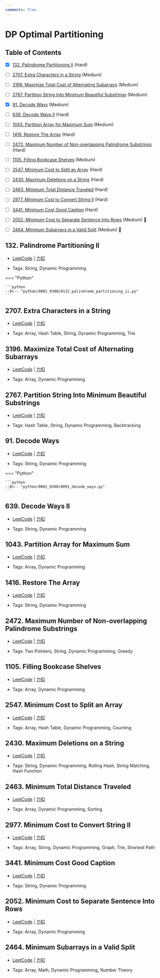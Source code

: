 ```yaml
---
comments: True
---
```


# DP Optimal Partitioning

## Table of Contents

- [x] [132. Palindrome Partitioning II](#132-palindrome-partitioning-ii) (Hard)
- [ ] [2707. Extra Characters in a String](#2707-extra-characters-in-a-string) (Medium)
- [ ] [3196. Maximize Total Cost of Alternating Subarrays](#3196-maximize-total-cost-of-alternating-subarrays) (Medium)
- [ ] [2767. Partition String Into Minimum Beautiful Substrings](#2767-partition-string-into-minimum-beautiful-substrings) (Medium)
- [x] [91. Decode Ways](#91-decode-ways) (Medium)
- [ ] [639. Decode Ways II](#639-decode-ways-ii) (Hard)
- [ ] [1043. Partition Array for Maximum Sum](#1043-partition-array-for-maximum-sum) (Medium)
- [ ] [1416. Restore The Array](#1416-restore-the-array) (Hard)
- [ ] [2472. Maximum Number of Non-overlapping Palindrome Substrings](#2472-maximum-number-of-non-overlapping-palindrome-substrings) (Hard)
- [ ] [1105. Filling Bookcase Shelves](#1105-filling-bookcase-shelves) (Medium)
- [ ] [2547. Minimum Cost to Split an Array](#2547-minimum-cost-to-split-an-array) (Hard)
- [ ] [2430. Maximum Deletions on a String](#2430-maximum-deletions-on-a-string) (Hard)
- [ ] [2463. Minimum Total Distance Traveled](#2463-minimum-total-distance-traveled) (Hard)
- [ ] [2977. Minimum Cost to Convert String II](#2977-minimum-cost-to-convert-string-ii) (Hard)
- [ ] [3441. Minimum Cost Good Caption](#3441-minimum-cost-good-caption) (Hard)
- [ ] [2052. Minimum Cost to Separate Sentence Into Rows](#2052-minimum-cost-to-separate-sentence-into-rows) (Medium) 👑
- [ ] [2464. Minimum Subarrays in a Valid Split](#2464-minimum-subarrays-in-a-valid-split) (Medium) 👑


## 132. Palindrome Partitioning II

-    [LeetCode](https://leetcode.com/problems/palindrome-partitioning-ii/) | [力扣](https://leetcode.cn/problems/palindrome-partitioning-ii/)

-   Tags: String, Dynamic Programming

=== "Python"

    ```python
    --8<-- "python/0001_0300/0132_palindrome_partitioning_ii.py"
    ```



## 2707. Extra Characters in a String

-    [LeetCode](https://leetcode.com/problems/extra-characters-in-a-string/) | [力扣](https://leetcode.cn/problems/extra-characters-in-a-string/)

-   Tags: Array, Hash Table, String, Dynamic Programming, Trie



## 3196. Maximize Total Cost of Alternating Subarrays

-    [LeetCode](https://leetcode.com/problems/maximize-total-cost-of-alternating-subarrays/) | [力扣](https://leetcode.cn/problems/maximize-total-cost-of-alternating-subarrays/)

-   Tags: Array, Dynamic Programming



## 2767. Partition String Into Minimum Beautiful Substrings

-    [LeetCode](https://leetcode.com/problems/partition-string-into-minimum-beautiful-substrings/) | [力扣](https://leetcode.cn/problems/partition-string-into-minimum-beautiful-substrings/)

-   Tags: Hash Table, String, Dynamic Programming, Backtracking



## 91. Decode Ways

-    [LeetCode](https://leetcode.com/problems/decode-ways/) | [力扣](https://leetcode.cn/problems/decode-ways/)

-   Tags: String, Dynamic Programming

=== "Python"

    ```python
    --8<-- "python/0001_0300/0091_decode_ways.py"
    ```



## 639. Decode Ways II

-    [LeetCode](https://leetcode.com/problems/decode-ways-ii/) | [力扣](https://leetcode.cn/problems/decode-ways-ii/)

-   Tags: String, Dynamic Programming



## 1043. Partition Array for Maximum Sum

-    [LeetCode](https://leetcode.com/problems/partition-array-for-maximum-sum/) | [力扣](https://leetcode.cn/problems/partition-array-for-maximum-sum/)

-   Tags: Array, Dynamic Programming



## 1416. Restore The Array

-    [LeetCode](https://leetcode.com/problems/restore-the-array/) | [力扣](https://leetcode.cn/problems/restore-the-array/)

-   Tags: String, Dynamic Programming



## 2472. Maximum Number of Non-overlapping Palindrome Substrings

-    [LeetCode](https://leetcode.com/problems/maximum-number-of-non-overlapping-palindrome-substrings/) | [力扣](https://leetcode.cn/problems/maximum-number-of-non-overlapping-palindrome-substrings/)

-   Tags: Two Pointers, String, Dynamic Programming, Greedy



## 1105. Filling Bookcase Shelves

-    [LeetCode](https://leetcode.com/problems/filling-bookcase-shelves/) | [力扣](https://leetcode.cn/problems/filling-bookcase-shelves/)

-   Tags: Array, Dynamic Programming



## 2547. Minimum Cost to Split an Array

-    [LeetCode](https://leetcode.com/problems/minimum-cost-to-split-an-array/) | [力扣](https://leetcode.cn/problems/minimum-cost-to-split-an-array/)

-   Tags: Array, Hash Table, Dynamic Programming, Counting



## 2430. Maximum Deletions on a String

-    [LeetCode](https://leetcode.com/problems/maximum-deletions-on-a-string/) | [力扣](https://leetcode.cn/problems/maximum-deletions-on-a-string/)

-   Tags: String, Dynamic Programming, Rolling Hash, String Matching, Hash Function



## 2463. Minimum Total Distance Traveled

-    [LeetCode](https://leetcode.com/problems/minimum-total-distance-traveled/) | [力扣](https://leetcode.cn/problems/minimum-total-distance-traveled/)

-   Tags: Array, Dynamic Programming, Sorting



## 2977. Minimum Cost to Convert String II

-    [LeetCode](https://leetcode.com/problems/minimum-cost-to-convert-string-ii/) | [力扣](https://leetcode.cn/problems/minimum-cost-to-convert-string-ii/)

-   Tags: Array, String, Dynamic Programming, Graph, Trie, Shortest Path



## 3441. Minimum Cost Good Caption

-    [LeetCode](https://leetcode.com/problems/minimum-cost-good-caption/) | [力扣](https://leetcode.cn/problems/minimum-cost-good-caption/)

-   Tags: String, Dynamic Programming



## 2052. Minimum Cost to Separate Sentence Into Rows

-    [LeetCode](https://leetcode.com/problems/minimum-cost-to-separate-sentence-into-rows/) | [力扣](https://leetcode.cn/problems/minimum-cost-to-separate-sentence-into-rows/)

-   Tags: Array, Dynamic Programming



## 2464. Minimum Subarrays in a Valid Split

-    [LeetCode](https://leetcode.com/problems/minimum-subarrays-in-a-valid-split/) | [力扣](https://leetcode.cn/problems/minimum-subarrays-in-a-valid-split/)

-   Tags: Array, Math, Dynamic Programming, Number Theory

